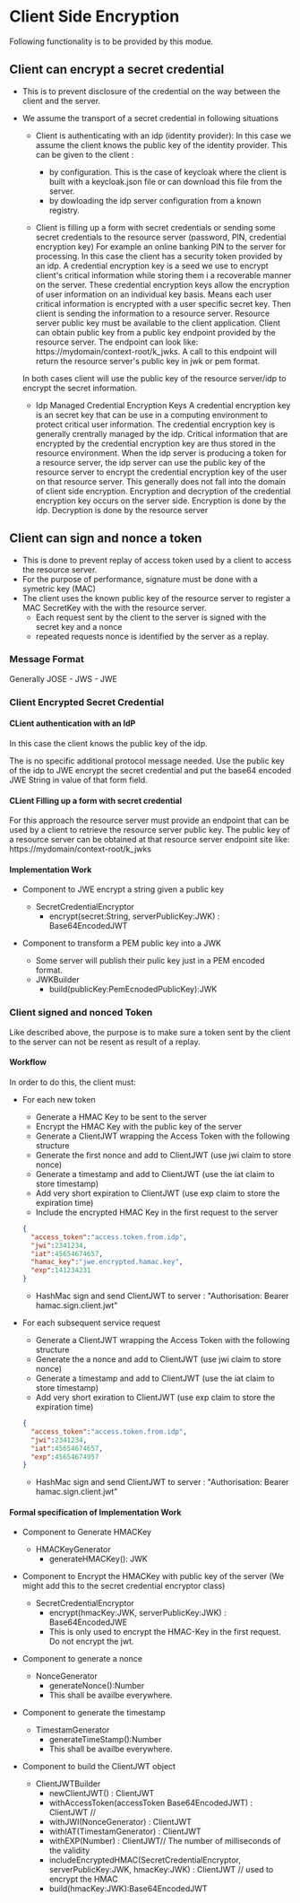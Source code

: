 # Client Side Encryption
Following functionality is to be provided by this modue.

## Client can encrypt a secret credential
  * This is to prevent disclosure of the credential on the way between the client and the server.
  * We assume the transport of a secret credential in following situations
    * Client is authenticating with an idp (identity provider): 
      In this case we assume the client knows the public key of the identity provider. This can be given to the client :
      * by configuration. This is the case of keycloak where the client is built with a keycloak.json file or can download this file from the server.
      * by dowloading the idp server configuration from a known registry.
      
    * Client is filling up a form with secret credentials or sending some secret credentials to the resource server (password, PIN, credential encryption key)
      For example an online banking PIN to the server for processing. In this case the client has a security token provided by an idp. A credential encryption key is a seed we use to encrypt client's critical information while storing them i a recoverable manner on the server. These credential encryption keys allow the encryption of user information on an individual key basis. Means each user critical information is encrypted with a user specific secret key.
      Then client is sending the information to a resource server.
      Resource server public key must be available to the client application. Client can obtain public key from a public key endpoint provided by the resource server. The endpoint can look like: https://mydomain/context-root/k_jwks. A call to this endpoint will return the resource server's public key in jwk or pem format.
      
    In both cases client will use the public key of the resource server/idp to encrypt the secret information.
    * Idp Managed Credential Encryption Keys
    A credential encryption key is an secret key that can be use in a computing environment to protect critical user information. The credential encryption key is generally crentrally managed by the idp. Critical information that are encrypted by the credential encryption key are thus stored in the resource environment.
    When the idp server is producing a token for a resource server, the idp server can use the public key of the resource server to encrypt the credential encryption key of the user on that resource server.
	This generally does not fall into the domain of client side encryption. Encryption and decryption of the credential encryption key occurs on the server side. Encryption is done by the idp. Decryption is done by the resource server       

## Client can sign and nonce a token
  * This is done to prevent replay of access token used by a client to access the resource server.
  * For the purpose of performance, signature must be done with a symetric key (MAC) 
  * The client uses the known public key of the resource server to register a MAC SecretKey with the with the resource server.
    * Each request sent by the client to the server is signed with the secret key and a nonce
    * repeated requests nonce is identified by the server as a replay.
    
### Message Format

Generally JOSE - JWS - JWE

### Client Encrypted Secret Credential

#### CLient authentication with an IdP

In this case the client knows the public key of the idp.

The is no specific additional protocol message needed. Use the public key of the idp to JWE encrypt the secret credential and put the base64 encoded JWE String in value of that form field.

#### CLient Filling up a form with secret credential

For this approach the resource server must provide an endpoint that can be used by a client to retrieve the resource server public key. The public key of a resource server can be obtained at that resource server endpoint site like: https://mydomain/context-root/k_jwks

#### Implementation Work
* Component to JWE encrypt a string given a public key
  * SecretCredentialEncryptor
    * encrypt(secret:String, serverPublicKey:JWK) : Base64EncodedJWT

* Component to transform a PEM public key into a JWK
  * Some server will publish their pulic key just in a PEM encoded format.
  * JWKBuilder
    * build(publicKey:PemEcnodedPublicKey):JWK

### Client signed and nonced Token

Like described above, the purpose is to make sure a token sent by the client to the server can not be resent as result of a replay.

#### Workflow

In order to do this, the client must:

* For each new token
  * Generate a HMAC Key to be sent to the server
  * Encrypt the HMAC Key with the public key of the server
  * Generate a ClientJWT wrapping the Access Token with the following structure
  * Generate the first nonce and add to ClientJWT (use jwi claim to store nonce)
  * Generate a timestamp and add to ClientJWT (use the iat claim to store timestamp)
  * Add very short expiration to ClientJWT (use exp claim to store the expiration time)
  * Include the encrypted HMAC Key in the first request to the server
  ```json
  {
  	"access_token":"access.token.from.idp",
  	"jwi":2341234,
  	"iat":45654674657,
  	"hamac_key":"jwe.encrypted.hamac.key",
  	"exp":141234231
  }
  ```
  * HashMac sign and send ClientJWT to server : "Authorisation: Bearer hamac.sign.client.jwt"
  
* For each subsequent service request
  * Generate a ClientJWT wrapping the Access Token with the following structure
  * Generate the a nonce and add to ClientJWT (use jwi claim to store nonce)
  * Generate a timestamp and add to ClientJWT (use the iat claim to store timestamp)
  * Add very short exiration to ClientJWT (use exp claim to store the expiration time)
  ```json
  {
  	"access_token":"access.token.from.idp",
  	"jwi":2341234,
  	"iat":45654674657,
  	"exp":45654674957
  }
  ```
  * HashMac sign and send ClientJWT to server : "Authorisation: Bearer hamac.sign.client.jwt"
  
#### Formal specification of Implementation Work
* Component to Generate HMACKey
  * HMACKeyGenerator
    * generateHMACKey(): JWK
* Component to Encrypt the HMACKey with public key of the server (We might add this to the secret credential encryptor class)
  * SecretCredentialEncryptor
    * encrypt(hmacKey:JWK, serverPublicKey:JWK) : Base64EncodedJWE
    * This is only used to encrypt the HMAC-Key in the first request. Do not encrypt the jwt.
* Component to generate a nonce
  * NonceGenerator
    * generateNonce():Number
    * This shall be availbe everywhere.
    
* Component to generate the timestamp
  * TimestamGenerator
    * generateTimeStamp():Number
    * This shall be availbe everywhere.
    
* Component to build the ClientJWT object
  * ClientJWTBuilder
    * newClientJWT() : ClientJWT
    * withAccessToken(accessToken Base64EncodedJWT) : ClientJWT // 
    * withJWI(NonceGenerator) : ClientJWT
    * withIAT(TimestamGenerator) : ClientJWT
    * withEXP(Number) : ClientJWT// The number of milliseconds of the validity
    * includeEncryptedHMAC(SecretCredentialEncryptor, serverPublicKey:JWK, hmacKey:JWK) : ClientJWT // used to encrypt the HMAC
    * build(hmacKey:JWK):Base64EncodedJWT
 


